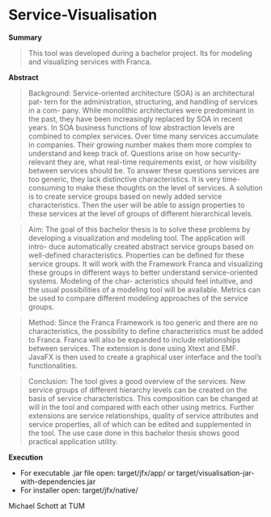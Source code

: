 # Service-Visualisation

**Summary**
> This tool was developed during a bachelor project. Its for modeling and visualizing services with Franca.

**Abstract**
> Background: Service-oriented architecture (SOA) is an architectural pat- tern for the administration, structuring, and handling of services in a com- pany. While monolithic architectures were predominant in the past, they have been increasingly replaced by SOA in recent years. In SOA business functions of low abstraction levels are combined to complex services. Over time many services accumulate in companies. Their growing number makes them more complex to understand and keep track of. Questions arise on how security-relevant they are, what real-time requirements exist, or how visibility between services should be. To answer these questions services are too generic, they lack distinctive characteristics. It is very time-consuming to make these thoughts on the level of services. A solution is to create service groups based on newly added service characteristics. Then the user will be able to assign properties to these services at the level of groups of different hierarchical levels.

> Aim: The goal of this bachelor thesis is to solve these problems by developing a visualization and modeling tool. The application will intro- duce automatically created abstract service groups based on well-defined characteristics. Properties can be defined for these service groups. It will work with the Framework Franca and visualizing these groups in different ways to better understand service-oriented systems. Modeling of the char- acteristics should feel intuitive, and the usual possibilities of a modeling tool will be available. Metrics can be used to compare different modeling approaches of the service groups.

> Method: Since the Franca Framework is too generic and there are no characteristics, the possibility to define characteristics must be added to Franca. Franca will also be expanded to include relationships between services. The extension is done using Xtext and EMF. JavaFX is then used to create a graphical user interface and the tool’s functionalities.

> Conclusion: The tool gives a good overview of the services. New service groups of different hierarchy levels can be created on the basis of service characteristics. This composition can be changed at will in the tool and
compared with each other using metrics. Further extensions are service relationships, quality of service attributes and service properties, all of which can be edited and supplemented in the tool. The use case done in this bachelor thesis shows good practical application utility.

**Execution**

*  For executable .jar file open: target/jfx/app/ or target/visualisation-jar-with-dependencies.jar
*  For installer open: target/jfx/native/













Michael Schott at TUM